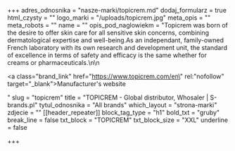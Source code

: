 +++
adres_odnosnika = "nasze-marki/topicrem.md"
dodaj_formularz = true
html_czysty = ""
logo_marki = "/uploads/topicrem.jpg"
meta_opis = ""
meta_robots = ""
name = ""
opis_pod_naglowiekm = "Topicrem was born of the desire to offer skin care for all sensitive skin concerns, combining dermatological expertise and well-being.As an independant, family-owned French laboratory with its own research and development unit, the standard of excellence in terms of safety and efficacy is the same whether for creams or pharmaceuticals.\n\n    <p><a class=\"brand_link\" href=\"https://www.topicrem.com/en\" rel:\"nofollow\" target=\"_blank\">Manufacturer's website</a></p>"
slug = "topicrem"
title = "TOPICREM - Global distributor, Whosaler | S-brands.pl"
tytul_odnosnika = "All brands"
which_layout = "strona-marki"
zdjecie = ""
[[header_repeater]]
block_tag_type = "h1"
bold_txt = "gruby"
break_line = false
txt_block = "TOPICREM"
txt_block_size = "XXL"
underline = false

+++
